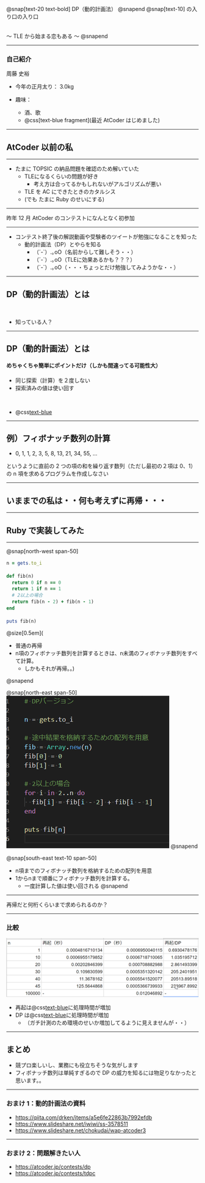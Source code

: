 @snap[text-20 text-bold]
DP（動的計画法）
@snapend
@snap[text-10]
の入り口の入り口
<br>

<br>
～ TLE から始まる恋もある ～
@snapend

---

### 自己紹介

周藤 史裕

- 今年の正月太り： 3.0kg

- 趣味：
  - 酒、歌
  - @css[text-blue fragment](最近 AtCoder はじめました)

---

## AtCoder 以前の私

---

- たまに TOPSIC の納品問題を確認のため解いていた
  - TLEになるくらいの問題が好き
    - 考え方は合ってるかもしれないがアルゴリズムが悪い
  - TLE を AC にできたときのカタルシス
  - (でも たまに Ruby のせいにする)

---

昨年 12 月 AtCoder のコンテストになんとなく初参加

---

- コンテスト終了後の解説動画や受験者のツイートが勉強になることを知った
  - 動的計画法（DP）とやらを知る
    - （´-`）.｡oO（名前からして難しそう・・）
    - （´-`）.｡oO（TLEに効果あるかも？？？）
    - （´-`）.｡oO（・・・ちょっとだけ勉強してみようかな・・）

---

## DP（動的計画法）とは

<br>

- 知っている人？

---

## DP（動的計画法）とは

#### めちゃくちゃ簡単にポイントだけ（しかも間違ってる可能性大）

- 同じ探索（計算）を２度しない
- 探索済みの値は使い回す

<br>

- @css[text-blue](実際見た方が早いです！)

---

## 例）フィボナッチ数列の計算

- 0, 1, 1, 2, 3, 5, 8, 13, 21, 34, 55, ...

というように直前の 2 つの項の和を繰り返す数列（ただし最初の２項は 0、1）
の n 項を求めるプログラムを作成しなさい

---

## いままでの私は・・何も考えずに再帰・・・

---

## Ruby で実装してみた

---

@snap[north-west span-50]
```ruby
n = gets.to_i

def fib(n)
  return 0 if n == 0
  return 1 if n == 1
  # 2以上の場合
  return fib(n - 2) + fib(n - 1)
end

puts fib(n)
```

@size[0.5em](
- 普通の再帰
- n項のフィボナッチ数列を計算するときは、n未満のフィボナッチ数列をすべて計算。
  - しかもそれが再帰。。)

@snapend

@snap[north-east span-50]
![dp](assets/dp.png)
@snapend



@snap[south-east text-10 span-50]
- n項までのフィボナッチ数列を格納するための配列を用意
- 1からnまで順番にフィボナッチ数列を計算する。
  - 一度計算した値は使い回される
@snapend

---

再帰だと何桁くらいまで求められるのか？

---

### 比較

![cp](assets/aaa.png)

- 再起は@css[text-blue](指数的)に処理時間が増加
- DP は@css[text-blue](線形的)に処理時間が増加
  - （ガチ計測のため環境のせいか増加してるように見えませんが・・）

---

## まとめ

- 競プロ楽しいし、業務にも役立ちそうな気がします
- フィボナッチ数列は単純すぎるので DP の威力を知るには物足りなかったと思います。。

---

### おまけ 1：動的計画法の資料

- https://qiita.com/drken/items/a5e6fe22863b7992efdb
- https://www.slideshare.net/iwiwi/ss-3578511
- https://www.slideshare.net/chokudai/wap-atcoder3

---

### おまけ 2：問題解きたい人

- https://atcoder.jp/contests/dp
- https://atcoder.jp/contests/tdpc
